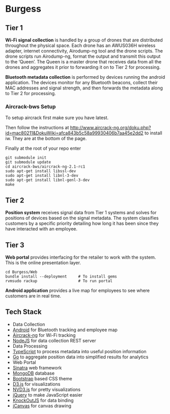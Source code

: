# Burgess

## Tier 1

**Wi-Fi signal collection** is handled by a group of drones that are distributed throughout the physical space. Each drone has an AWUS036H wireless adapter, internet connectivity, Airodump-ng tool and the drone scripts. The drone scripts run Airodump-ng, format the output and transmit this output to the ‘Queen’. The Queen is a master drone that receives data from all the drones and aggregates it prior to forwarding it on to Tier 2 for processing.

**Bluetooth metadata collection** is performed by devices running the android application. The devices monitor for any Bluetooth beacons, collect their MAC addresses and signal strength, and then forwards the metadata along to Tier 2 for processing.

### Aircrack-bws Setup
To setup aircrack first make sure you have latest. 

Then follow the instructions at http://www.aircrack-ng.org/doku.php?id=mac80211&DokuWiki=afca843b5c58a99930406b7aa45e2dd2 to install iw. They are at the bottom of the page.

Finally at the root of your repo enter 
```
git submodule init
git submodule update
cd aircrack-bws/aircrack-ng-2.1-rc1
sudo apt-get install libssl-dev
sudo apt-get install libnl-3-dev
sudo apt-get install libnl-genl-3-dev
make
```

## Tier 2

**Position system** receives signal data from Tier 1 systems and solves for positions of devices based on the signal metadata. The system classifies customers by a specific priority detailing how long it has been since they have interacted with an employee.

## Tier 3

**Web portal** provides interfacing for the retailer to work with the system. This is the online presentation layer.
```
cd Burgess/Web
bundle install --deployment     # To install gems
rvmsudo rackup                  # To run portal
```

**Android application** provides a live map for employees to see where customers are in real time.

## Tech Stack

* Data Collection
 * [Android](http://developer.android.com/) for Bluetooth tracking and employee map
 * [Aircrack-ng](http://www.aircrack-ng.org/) for Wi-Fi tracking
 * [NodeJS](http://nodejs.org/) for data collection REST server
* Data Processing
 * [TypeScript](http://www.typescriptlang.org/) to process metadata into useful position information
 * [Go](https://golang.org/) to aggregate position data into simplified results for analytics
* Web Portal
 * [Sinatra](http://www.sinatrarb.com/) web framework
 * [MongoDB](http://www.mongodb.org) database
 * [Bootstrap](http://getbootstrap.com) based CSS theme
 * [D3.js](http://d3js.org) for visualizations
 * [NVD3.js](http://nvd3.org/) for pretty visualizations
 * [jQuery](http://jquery.com) to make JavaScript easier
 * [KnockOutJS](http://knockoutjs.com/) for data binding
 * [jCanvas](http://calebevans.me/projects/jcanvas/) for canvas drawing
